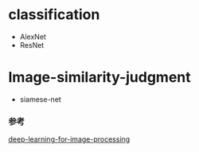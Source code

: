 
# classification
 - AlexNet
 - ResNet
 
# Image-similarity-judgment
 - siamese-net





### 参考
[deep-learning-for-image-processing](https://github.com/WZMIAOMIAO/deep-learning-for-image-processing)
